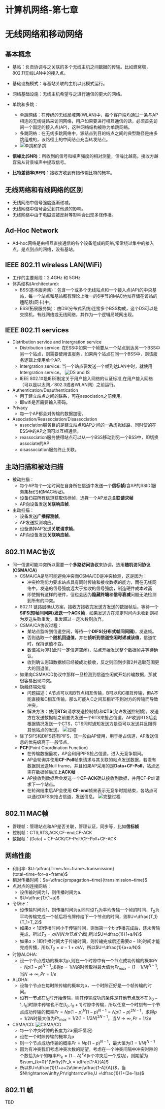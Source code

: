 # 计算机网络-第七章


# 无线网络和移动网络
<!-- more --> 
## 基本概念
- 基站：负责协调与之关联的多个无线主机之间数据的传输。比如蜂窝塔，802.11无线LAN中的接入点。
- 基础设施模式：与基站关联的主机以此模式运行。
- 网络基础设施：无线主机希望与之进行通信的更大的网络。

- 单跳和多跳：
  - 单跳网络：在传统的无线局域网(WLAN)中，每个客户端均通过一条与AP相连的无线链路来访问网络，用户如果要进行相互通信的话，必须首先访问一个固定的接入点(AP)，这种网络结构被称为单跳网络。
  - 多跳网络：在无线多跳网络中，源结点到目的结点之间的典型路径是由多跳组成的，该路径上的中间结点充当转发结点。
  - ![单跳和多跳](/images/documents/计算机网络-第七章/单跳多跳网络.jpg)
- **信噪比(SNR)**：所收到的信号和噪声强度的相对测量，信噪比越高，接收方越容易从背景噪声中提取信号。
- **比特差错率(BER)**：接收方收到有错传输比特的概率。



## 无线网络和有线网络的区别
- 无线网络中信号强度逐渐递减。
- 无线网络中信号会受到其他源的影响。
- 无线网络中由于电磁波被反射等影响会出现多径传播。

## Ad-Hoc Network
- Ad-hoc网络是由相互直接通信的各个设备组成的网络,常常绕过集中的接入点。是点到点的网络，没有基站。

## IEEE 802.11 wireless LAN(WiFi)
- 工作的主要频段：2.4GHz 和 5GHz
- 体系结构(Architecture):
  - BSS(基本服务集)：包含一个或多个无线站点和一个接入点(AP)的中央基站，每一个站点和基站都有理论上唯一的6字节的MAC地址存储在该站的适配器(网卡)中。
  - ESS(拓展服务集)：由DS(分布式系统)连接多个BSS构成，这个DS可以是交换机，有线网络或无线网络，其作为一个逻辑局域网出现。

## IEEE 802.11 services
- Distribution service and Intergration service
  - Distribution service: 在ESS中如果一个帧要从一个站点到达另一个BSS中另一个站点，则需要使用该服务，如果两个站点在同一个BSS中，则该服务逻辑上使用单个AP.
  - Intergration service: 当一个站点要发送一个帧到达LAN中时，就使用Intergration service。
   ![DS and IS](/images/documents/计算机网络-第七章/DSandIS.jpg)
  - IEEE 802.1X是IEEE制定关于用户接入网络的认证标准,在用户接入网络（可以是以太网／802.3或者WLAN网）之前运行。
- Authentication/Deauthentication
  - 用于建立站点之间的联系，可在association之前使用。
  - 即wifi是否需要输入密码。
- Privacy
  - 每一个AP都会对传输的数据加密。
- Association/Reassociation/Disassociation
  - association服务目的是建立站点和AP之间的一条虚拟线路，同时使的在ESS中的AP之间可以互相通信。
  - reassociation服务使得站点可以从一个BSS移动到另一个BSS中，即切换associate的AP
  - disassociation服务终止关联。

## 主动扫描和被动扫描
- 被动扫描：
  - 每个AP每个一定时间在自身所在信道中发送一个**信标帧**(含AP的SSID(服务集标识)和MAC地址)。
  - 设备扫描所有信道获取信标帧，选择一个AP发送**关联请求帧**
  - AP向设备发送**关联响应帧**.
- 主动扫描：
  - 设备发送**广播探测帧**。
  - AP发送探测响应。
  - 设备选择AP发送**关联请求帧**。
  - AP向设备发送**关联响应帧**。
  
## 802.11 MAC协议
- 同一信道可能冲突所以需要一个**多路访问协议**来协调，选用**随机访问协议(CSMA/CA)**
  - CSMA/CA是尽可能避免冲突而CSMA/CD是冲突检测，这是因为：
    - 冲突检测能力要求站点具有同时传输和接收数据的能力，而在无线网络中，发送的信号强度远大于接收的信号强度，制造硬件成本过高
    - 即使拥有这样的硬件，但也会因为**隐藏终端**和**信号衰减**问题无法检测到所有的冲突。
  - 802.11 链路层确认方案，接收方接收完发送方发送的数据帧后，等待一个**SIFS(短帧间间隔)**发送一个**ACK帧**，如果发送方在规定时间内未收到则视为发送失败重发，重发超过一定次数则放弃。
  - CSMA/CA协议过程：
    - 某站点监听到信道空闲，等待一个**DIFS(分布式帧间间隔)**，发送帧。
    - 否则选取一个**随机回退值**，并在**侦听到信道空闲时递减该值**，信道忙时，保持该值不变。
    - 数值减为0时(此时一定信道空闲)，站点开始发送整个数据帧并等待确认。
    - 收到确认则知数据帧已经被成功接收，反之则回到步骤2并选取范围更大的回退值。
  - 如果向CSMA/CD协议中那样一旦检测到信道空闲就开始传输数据，那就很容易出现冲突。
  - 隐藏终端处理
    - 问题描述：A节点可以和B节点相互传输，B可以和C相互传输，但A不能直接和C相互传输，那么可能A,C之间互相听不到对方的传输而导致冲突。
    - 解决方法：使用**RTS**(请求发送控制帧)和**CTS**(允许发送控制帧)。发送方在发送数据帧之前要先发送一个RTS来抢占信道，AP收到RTS后会根据情况发送一个CTS，CTS同时通知发送方是否可以发送并且阻碍其他站点的发送。
  ![过程](/images/documents/计算机网络-第七章/CSMACA传输过程.png)
  - 除了SIFS和DIFS还有PIFS，其一般由AP使用，用于抢占信道，AP发送信息的优先级高于一般节点。
  - **PCF**(Point Coordination Function)
    - 在传输数据最初，AP会利用PIFS抢占信道，进入无竞争期间。
    - AP会轮询并使用**CF-Poll**帧来请求与其关联的站点发送数据，若没有数据则发送Null frame，并且如果AP采用的是**Data+CF-Poll**，站点还需在数据帧后加上**ACK帧**
    - AP接收到数据后会发送一个**CF-ACK**确认接收到数据，并用CF-Poll请求下一个站点。
    - 在轮询结束后AP会使用 **CF-end**帧来表示无竞争时期结束，各站点可以通过DIFS来抢占信道，发送信息。
    ![完整过程](/images/documents/计算机网络-第七章/PIFS.png)
  
## 802.11 MAC帧
- 管理帧：管理站点和AP是否关联，管理认证，同步等，比如**信标帧**
- 控制帧：CTS,RTS,ACK,CF-end,CF-ACK
- 数据帧：(Data) + CF-ACK/CF-Poll/CF-Poll+CF-ACK

## 网络性能
- 利用率: $U=\dfrac{Time~for~frame~transmission}{total~time~for~a~frame}$
- 相对传播时间：$a=\dfrac{propagation~time}{transimission~time}$
- 点对点的连接网络：
  - 设传输时间为1，则传播时间为a.
  - $U=\dfrac{1}{1+a}$
- 令牌环：
  - 设传输时间为1，则传播时间为a.同时设$T_1$为平均传输一个帧的时间，$T_2$为平均传输完成一个帧后将令牌传给下一个节点的时间，则$U=\dfrac{T_1}{T_1+T_2}$
  - 如果$a<1$即传播时间小于传输时间，则当第一个bit传播完成后，还未传输完成，所以$T_2=a/N(N为节点个数)$,所以$U=\dfrac{1}{1+a/N}$
  - 如果$a>1$即传播时间大于传输时间，则传输完成后还需要$a-1$的时间才能完成传播，所以$T_2 = a-1+a/N$，所以$U=\dfrac{1}{a+a/N}$
- 时隙ALOHA:
  - 设一个节点成功的概率为p,则在一个时隙中有一个节点成功传输的概率$Pr = Np(1-p)^{N-1}$,求得$p = 1/N$的时候取得最大值为$Pr_{max} = (1-1/N)^{N-1}$,当$N\rightarrow \infty,Pr = 1/e$
- ALOHA:
  - 设每个节点在每时隙传输的概率为p，一个时隙正好是一个帧传输的时间。
  - 设有一节点在$t_0$时开始传输，则其传输成功的条件是其他节点既不在$[t_0-1,t_0]$时隙中传输也不在$[t_0,t_0+1]$时隙中传输，所以任意一个时刻有一个节点成功传输的概率$Pr = Np(1-p)^{N}(1-p)^{N-1} = Np(1-p)^{2N-1}$，求得$p = 1/2N$时最大值为$Pr_{max} = 1/2(1-1/2N)^{2N-1}$，当$N\rightarrow \infty,Pr = 1/2e$
- CSMA/CD:
  ![CSMA/CD](/images/documents/计算机网络-第七章/CSMACDperformance.png)
  - 每一个冲突时隙的长度为2a(最坏情况)
  - 设在一个时隙传输的概率为p
  - 则一个节点成功传输的概率$Pr =Np(1-p)^{N-1}$，最大值为$(1-1/N)^{N-1}$ 
  - 因为有冲突我们考虑冲突次数的期望，考虑在一个冲突间隔中冲突时隙的个数恰为k个的概率$Pr_k=(1-A)^kA$(k个冲突后一个成功)，则期望为$\sum_{k=0}^{\infty}Pr_k = \dfrac{1-A}{A}$
  - 所以$U=\dfrac{1}{1+a+2a\times\dfrac{1-A}{A}}$，当$N\rightarrow\infty,Pr\rightarrow1/e,U =\dfrac{1}{1+(2e-1)a}$

## 802.11 帧
TBD

